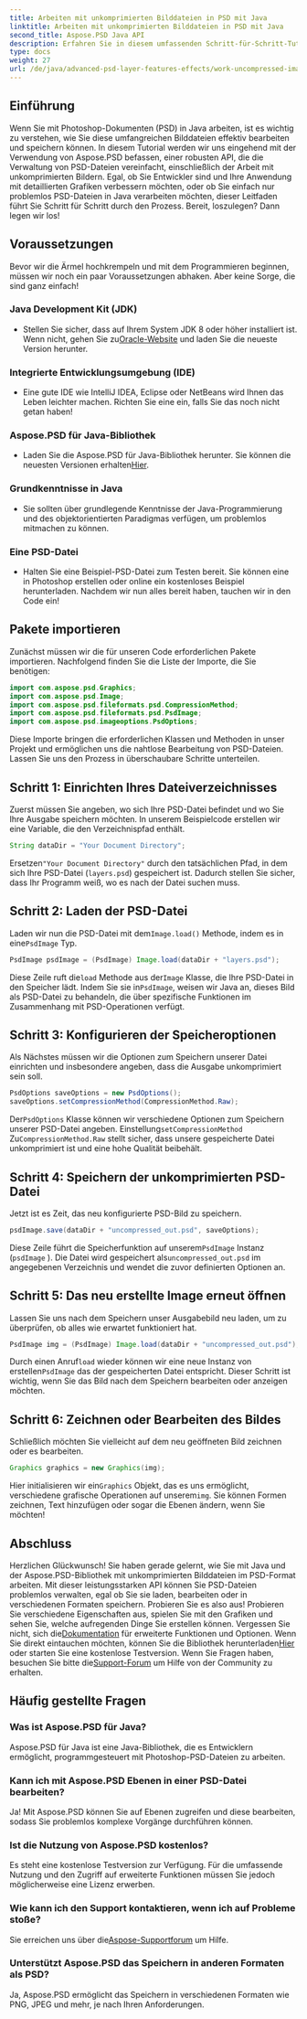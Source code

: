 ```yaml
---
title: Arbeiten mit unkomprimierten Bilddateien in PSD mit Java
linktitle: Arbeiten mit unkomprimierten Bilddateien in PSD mit Java
second_title: Aspose.PSD Java API
description: Erfahren Sie in diesem umfassenden Schritt-für-Schritt-Tutorial, wie Sie mit Java und der Aspose.PSD-Bibliothek mit unkomprimierten Bilddateien im PSD-Format arbeiten.
type: docs
weight: 27
url: /de/java/advanced-psd-layer-features-effects/work-uncompressed-image-files-psd/
---
```

## Einführung
Wenn Sie mit Photoshop-Dokumenten (PSD) in Java arbeiten, ist es wichtig zu verstehen, wie Sie diese umfangreichen Bilddateien effektiv bearbeiten und speichern können. In diesem Tutorial werden wir uns eingehend mit der Verwendung von Aspose.PSD befassen, einer robusten API, die die Verwaltung von PSD-Dateien vereinfacht, einschließlich der Arbeit mit unkomprimierten Bildern. Egal, ob Sie Entwickler sind und Ihre Anwendung mit detaillierten Grafiken verbessern möchten, oder ob Sie einfach nur problemlos PSD-Dateien in Java verarbeiten möchten, dieser Leitfaden führt Sie Schritt für Schritt durch den Prozess. Bereit, loszulegen? Dann legen wir los!
## Voraussetzungen
Bevor wir die Ärmel hochkrempeln und mit dem Programmieren beginnen, müssen wir noch ein paar Voraussetzungen abhaken. Aber keine Sorge, die sind ganz einfach!
### Java Development Kit (JDK)
- Stellen Sie sicher, dass auf Ihrem System JDK 8 oder höher installiert ist. Wenn nicht, gehen Sie zu[Oracle-Website](https://www.oracle.com/java/technologies/javase-jdk11-downloads.html) und laden Sie die neueste Version herunter.
### Integrierte Entwicklungsumgebung (IDE)
- Eine gute IDE wie IntelliJ IDEA, Eclipse oder NetBeans wird Ihnen das Leben leichter machen. Richten Sie eine ein, falls Sie das noch nicht getan haben!
### Aspose.PSD für Java-Bibliothek
-  Laden Sie die Aspose.PSD für Java-Bibliothek herunter. Sie können die neuesten Versionen erhalten[Hier](https://releases.aspose.com/psd/java/). 
### Grundkenntnisse in Java 
- Sie sollten über grundlegende Kenntnisse der Java-Programmierung und des objektorientierten Paradigmas verfügen, um problemlos mitmachen zu können.
### Eine PSD-Datei
- Halten Sie eine Beispiel-PSD-Datei zum Testen bereit. Sie können eine in Photoshop erstellen oder online ein kostenloses Beispiel herunterladen. 
Nachdem wir nun alles bereit haben, tauchen wir in den Code ein!
## Pakete importieren
Zunächst müssen wir die für unseren Code erforderlichen Pakete importieren. Nachfolgend finden Sie die Liste der Importe, die Sie benötigen:
```java
import com.aspose.psd.Graphics;
import com.aspose.psd.Image;
import com.aspose.psd.fileformats.psd.CompressionMethod;
import com.aspose.psd.fileformats.psd.PsdImage;
import com.aspose.psd.imageoptions.PsdOptions;
```
Diese Importe bringen die erforderlichen Klassen und Methoden in unser Projekt und ermöglichen uns die nahtlose Bearbeitung von PSD-Dateien. 
Lassen Sie uns den Prozess in überschaubare Schritte unterteilen. 
## Schritt 1: Einrichten Ihres Dateiverzeichnisses
Zuerst müssen Sie angeben, wo sich Ihre PSD-Datei befindet und wo Sie Ihre Ausgabe speichern möchten. In unserem Beispielcode erstellen wir eine Variable, die den Verzeichnispfad enthält.
```java
String dataDir = "Your Document Directory";
```
 Ersetzen`"Your Document Directory"` durch den tatsächlichen Pfad, in dem sich Ihre PSD-Datei (`layers.psd`) gespeichert ist. Dadurch stellen Sie sicher, dass Ihr Programm weiß, wo es nach der Datei suchen muss.
## Schritt 2: Laden der PSD-Datei
 Laden wir nun die PSD-Datei mit dem`Image.load()` Methode, indem es in eine`PsdImage` Typ.
```java
PsdImage psdImage = (PsdImage) Image.load(dataDir + "layers.psd");
```
 Diese Zeile ruft die`load` Methode aus der`Image` Klasse, die Ihre PSD-Datei in den Speicher lädt. Indem Sie sie in`PsdImage`, weisen wir Java an, dieses Bild als PSD-Datei zu behandeln, die über spezifische Funktionen im Zusammenhang mit PSD-Operationen verfügt.
## Schritt 3: Konfigurieren der Speicheroptionen
Als Nächstes müssen wir die Optionen zum Speichern unserer Datei einrichten und insbesondere angeben, dass die Ausgabe unkomprimiert sein soll.
```java
PsdOptions saveOptions = new PsdOptions();
saveOptions.setCompressionMethod(CompressionMethod.Raw);
```
 Der`PsdOptions` Klasse können wir verschiedene Optionen zum Speichern unserer PSD-Datei angeben. Einstellung`setCompressionMethod` Zu`CompressionMethod.Raw` stellt sicher, dass unsere gespeicherte Datei unkomprimiert ist und eine hohe Qualität beibehält.
## Schritt 4: Speichern der unkomprimierten PSD-Datei
Jetzt ist es Zeit, das neu konfigurierte PSD-Bild zu speichern.
```java
psdImage.save(dataDir + "uncompressed_out.psd", saveOptions);
```
 Diese Zeile führt die Speicherfunktion auf unserem`PsdImage` Instanz (`psdImage` ). Die Datei wird gespeichert als`uncompressed_out.psd` im angegebenen Verzeichnis und wendet die zuvor definierten Optionen an.
## Schritt 5: Das neu erstellte Image erneut öffnen
Lassen Sie uns nach dem Speichern unser Ausgabebild neu laden, um zu überprüfen, ob alles wie erwartet funktioniert hat.
```java
PsdImage img = (PsdImage) Image.load(dataDir + "uncompressed_out.psd");
```
 Durch einen Anruf`load` wieder können wir eine neue Instanz von erstellen`PsdImage` das der gespeicherten Datei entspricht. Dieser Schritt ist wichtig, wenn Sie das Bild nach dem Speichern bearbeiten oder anzeigen möchten.
## Schritt 6: Zeichnen oder Bearbeiten des Bildes
Schließlich möchten Sie vielleicht auf dem neu geöffneten Bild zeichnen oder es bearbeiten.
```java
Graphics graphics = new Graphics(img);
```
 Hier initialisieren wir ein`Graphics` Objekt, das es uns ermöglicht, verschiedene grafische Operationen auf unserem`img`. Sie können Formen zeichnen, Text hinzufügen oder sogar die Ebenen ändern, wenn Sie möchten!
## Abschluss
Herzlichen Glückwunsch! Sie haben gerade gelernt, wie Sie mit Java und der Aspose.PSD-Bibliothek mit unkomprimierten Bilddateien im PSD-Format arbeiten. Mit dieser leistungsstarken API können Sie PSD-Dateien problemlos verwalten, egal ob Sie sie laden, bearbeiten oder in verschiedenen Formaten speichern. Probieren Sie es also aus! Probieren Sie verschiedene Eigenschaften aus, spielen Sie mit den Grafiken und sehen Sie, welche aufregenden Dinge Sie erstellen können.
 Vergessen Sie nicht, sich die[Dokumentation](https://reference.aspose.com/psd/java/) für erweiterte Funktionen und Optionen. Wenn Sie direkt eintauchen möchten, können Sie die Bibliothek herunterladen[Hier](https://releases.aspose.com/psd/java/) oder starten Sie eine kostenlose Testversion. Wenn Sie Fragen haben, besuchen Sie bitte die[Support-Forum](https://forum.aspose.com/c/psd/34) um Hilfe von der Community zu erhalten.
## Häufig gestellte Fragen
### Was ist Aspose.PSD für Java?
Aspose.PSD für Java ist eine Java-Bibliothek, die es Entwicklern ermöglicht, programmgesteuert mit Photoshop-PSD-Dateien zu arbeiten.
### Kann ich mit Aspose.PSD Ebenen in einer PSD-Datei bearbeiten?
Ja! Mit Aspose.PSD können Sie auf Ebenen zugreifen und diese bearbeiten, sodass Sie problemlos komplexe Vorgänge durchführen können.
### Ist die Nutzung von Aspose.PSD kostenlos?
Es steht eine kostenlose Testversion zur Verfügung. Für die umfassende Nutzung und den Zugriff auf erweiterte Funktionen müssen Sie jedoch möglicherweise eine Lizenz erwerben.
### Wie kann ich den Support kontaktieren, wenn ich auf Probleme stoße?
 Sie erreichen uns über die[Aspose-Supportforum](https://forum.aspose.com/c/psd/34) um Hilfe.
### Unterstützt Aspose.PSD das Speichern in anderen Formaten als PSD?
Ja, Aspose.PSD ermöglicht das Speichern in verschiedenen Formaten wie PNG, JPEG und mehr, je nach Ihren Anforderungen.